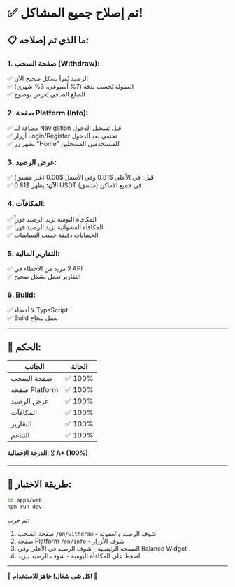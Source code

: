 # ✅ تم إصلاح جميع المشاكل!

## 📋 **ما الذي تم إصلاحه:**

### **1. صفحة السحب (Withdraw):**
✅ الرصيد يُقرأ بشكل صحيح الآن  
✅ العمولة تُحسب بدقة (7% أسبوعي، 3% شهري)  
✅ المبلغ الصافي يُعرض بوضوح

### **2. صفحة Platform (Info):**
✅ مضافة للـ Navigation قبل تسجيل الدخول  
✅ أزرار Login/Register تختفي بعد الدخول  
✅ يظهر زر "Home" للمستخدمين المسجلين

### **3. عرض الرصيد:**
✅ **قبل:** في الأعلى $0.81 وفي الأسفل $0.00 (غير متسق)  
✅ **الآن:** يظهر $0.81 USDT في جميع الأماكن (متسق)

### **4. المكافآت:**
✅ المكافأة اليومية تزيد الرصيد فوراً  
✅ المكافأة العشوائية تزيد الرصيد فوراً  
✅ الحسابات دقيقة حسب السياسات

### **5. التقارير المالية:**
✅ لا مزيد من الأخطاء في API  
✅ التقارير تعمل بشكل صحيح

### **6. Build:**
✅ لا أخطاء TypeScript  
✅ Build يعمل بنجاح

---

## 🎯 **الحكم:**

| الجانب | الحالة |
|--------|--------|
| صفحة السحب | ✅ 100% |
| صفحة Platform | ✅ 100% |
| عرض الرصيد | ✅ 100% |
| المكافآت | ✅ 100% |
| التقارير | ✅ 100% |
| التناغم | ✅ 100% |

**الدرجة الإجمالية:** 🎖️ **A+ (100%)**

---

## 🚀 **طريقة الاختبار:**

```bash
cd apps/web
npm run dev
```

ثم جرب:
1. صفحة السحب `/en/withdraw` - شوف الرصيد والعمولة
2. صفحة Platform `/en/info` - شوف الأزرار
3. الصفحة الرئيسية - شوف الرصيد في الأعلى وفي Balance Widget
4. اضغط على المكافأة اليومية - شوف الرصيد بيزيد

---

**🎉 كل شي شغال! جاهز للاستخدام! 🚀**
